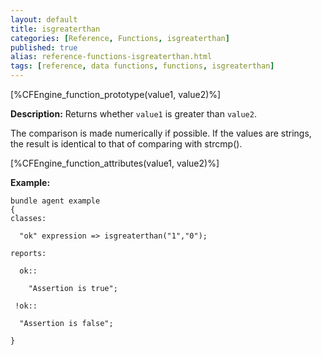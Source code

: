 ```yaml
---
layout: default
title: isgreaterthan
categories: [Reference, Functions, isgreaterthan]
published: true
alias: reference-functions-isgreaterthan.html
tags: [reference, data functions, functions, isgreaterthan]
---
```


[%CFEngine_function_prototype(value1, value2)%]

**Description:** Returns whether `value1` is greater than `value2`.

The comparison is made numerically if possible. If the values are
strings, the result is identical to that of comparing with strcmp().

[%CFEngine_function_attributes(value1, value2)%]

**Example:**

```cf3
bundle agent example
{
classes:

  "ok" expression => isgreaterthan("1","0");

reports:

  ok::

    "Assertion is true";

 !ok::

  "Assertion is false";

}
```
